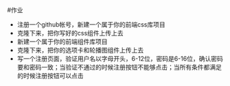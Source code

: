 #作业
- 注册一个github帐号，新建一个属于你的前端css库项目
- 克隆下来，把你写好的css组件上传上去
- 新建一个属于你的前端组件库项目
- 克隆下来，把你的选项卡和轮播图组件上传上去
- 写一个注册页面，验证用户名以字母开头，6-12位，密码是6-16位，确认密码要和密码一致；当验证不通过的时候注册按钮不能够点击；当所有条件都满足的时候注册按钮可以点击
